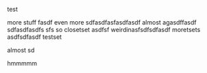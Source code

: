 test

more stuff
fasdf
even more
sdfasdfasfasdfasdf
almost
agasdffasdf
sdfasdfasdfs
sfs
so closetset
asdfsf
weirdinasfsdfsdfasdf
moretsets
asdfsdfasdf
testset


almost
sd

hmmmmm
